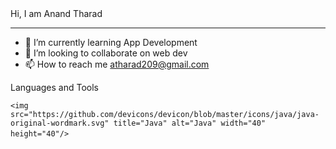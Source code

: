 <div> Hi, I am Anand Tharad </div>

<hr>

- 🌱 I’m currently learning App Development
- 💞️ I’m looking to collaborate on web dev
- 📫 How to reach me atharad209@gmail.com

<!---
anandtharad/anandtharad is a ✨ special ✨ repository because its `README.md` (this file) appears on your GitHub profile.
You can click the Preview link to take a look at your changes.
--->

<div> Languages and Tools

`<img src="https://github.com/devicons/devicon/blob/master/icons/java/java-original-wordmark.svg" title="Java" alt="Java" width="40" height="40"/>`&nbsp;

</div>
